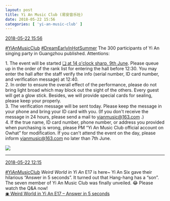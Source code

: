 ```yaml
---
layout: post
title: Yi An Music Club (易安音乐社)
date: 2018-05-22 15:56
categories: [ 'yi-an-music-club' ]
---
```


<div class="weibo-info">
  <a href="https://weibo.com/6094546964/GhPMnd3gR">2018-05-22 15:56</a>
</div>

[#YiAnMusicClub](https://weibo.com/p/100808beae2e3e05b17b64f63ebedca39f19b2/super_index) [#DreamEarlyInHotSummer](https://weibo.com/p/1008087f2adb78e0df137f468cbafdcbd0ffcf) The 300 participants of Yi An singing party in Guangzhou published. Attentions:

<!-- more -->

1\. The event will be started [❏ at 14 o'clock sharp, 9th June](http://t.cn/R3dymq5). Please queue up in the order of the rank list for entering the hall before 12:30. You may enter the hall after the staff verify the info (serial number, ID card number, and verification message) at 12:40.  
2\. In order to ensure the overall effect of the performance, please do not bring light broad which may block out the sight of the others. Every guest will get a glow stick. Besides, we will provide special cards for sealing, please keep your properly.  
3\. The verification message will be sent today. Please keep the message in your phone and bring your ID card with you. (If you don't receive the message in 24 hours, please send a mail to yianmusic@163.com .)  
4\. If the true name, ID card number, phone number, or address you provided when purchasing is wrong, please PM “Yi An Music Club official account on Owhat” for modification. If you can't attend the event on the day, please inform yianmusic@163.com no later than 7th June.

<a href="https://wx4.sinaimg.cn/mw690/006Es64Aly1frk64sp1adj30kncmq1l5.jpg">
  <img class="weibo-pic-preview" src="https://wx4.sinaimg.cn/orj360/006Es64Aly1frk64sp1adj30kncmq1l5.jpg" />
</a>

---

<div class="weibo-info">
  <a href="https://weibo.com/6094546964/GhOkUfUoo">2018-05-22 12:15</a>
</div>

[#YiAnMusicClub](https://weibo.com/p/100808beae2e3e05b17b64f63ebedca39f19b2/super_index) *Weird World in Yi An* E17 is here~ Yi An Six gave their hilarious “Answer in 5 seconds”. It turned out that Hang-hang has a “son”. The seven member of Yi An Music Club was finally unveiled. 😂 Please watch the Q&A now!  
[◉ Weird World in Yi An E17 – Answer in 5 seconds](https://www.mgtv.com/b/323708/4399730.html)

